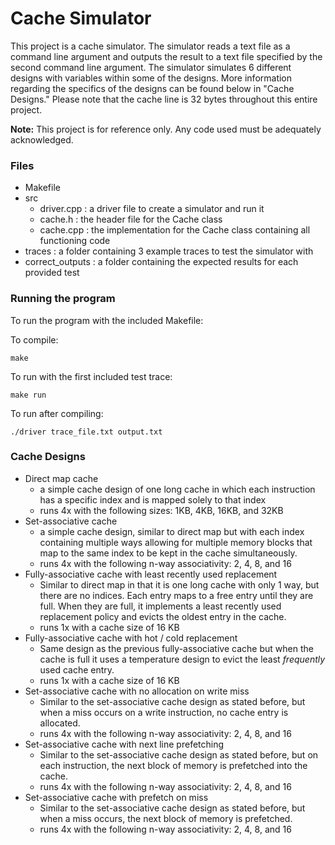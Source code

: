 # Cache Simulator

This project is a cache simulator. The simulator reads a text file as a command line argument and outputs the result to a text file specified by the second command line argument. The simulator simulates 6 different designs with variables within some of the designs. More information regarding the specifics of the designs can be found below in "Cache Designs." Please note that the cache line is 32 bytes throughout this entire project.

**Note:** This project is for reference only. Any code used must be adequately acknowledged.

### Files
* Makefile
* src
  * driver.cpp : a driver file to create a simulator and run it
  * cache.h : the header file for the Cache class
  * cache.cpp : the implementation for the Cache class containing all functioning code
* traces : a folder containing 3 example traces to test the simulator with
* correct_outputs : a folder containing the expected results for each provided test

### Running the program
To run the program with the included Makefile:

To compile:
```
make
```
To run with the first included test trace:
```
make run
```
To run after compiling:
```
./driver trace_file.txt output.txt
```

### Cache Designs
* Direct map cache
  * a simple cache design of one long cache in which each instruction has a specific index and is mapped solely to that index
  * runs 4x with the following sizes: 1KB, 4KB, 16KB, and 32KB
* Set-associative cache
  * a simple cache design, similar to direct map but with each index containing multiple ways allowing for multiple memory blocks that map to the same index to be kept in the cache simultaneously. 
  * runs 4x with the following n-way associativity: 2, 4, 8, and 16
* Fully-associative cache with least recently used replacement
  * Similar to direct map in that it is one long cache with only 1 way, but there are no indices. Each entry maps to a free entry until they are full. When they are full, it implements a least recently used replacement policy and evicts the oldest entry in the cache.
  * runs 1x with a cache size of 16 KB
* Fully-associative cache with hot / cold replacement
  * Same design as the previous fully-associative cache but when the cache is full it uses a temperature design to evict the least *frequently* used cache entry.
  * runs 1x with a cache size of 16 KB
* Set-associative cache with no allocation on write miss
  * Similar to the set-associative cache design as stated before, but when a miss occurs on a write instruction, no cache entry is allocated.
  * runs 4x with the following n-way associativity: 2, 4, 8, and 16
* Set-associative cache with next line prefetching
  * Similar to the set-associative cache design as stated before, but on each instruction, the next block of memory is prefetched into the cache.
  * runs 4x with the following n-way associativity: 2, 4, 8, and 16
* Set-associative cache with prefetch on miss
  * Similar to the set-associative cache design as stated before, but when a miss occurs, the next block of memory is prefetched.
  * runs 4x with the following n-way associativity: 2, 4, 8, and 16